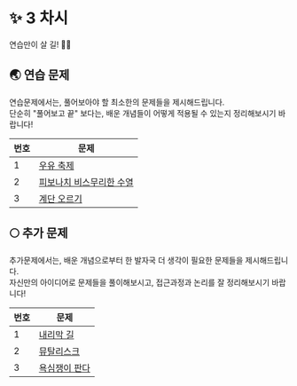 # ✨ 3 차시 #
연습만이 살 길! 💪🏻

## 🌏 연습 문제 ##
연습문제에서는, 풀어보아야 할 최소한의 문제들을 제시해드립니다. </br>
단순히 "풀어보고 끝" 보다는, 배운 개념들이 어떻게 적용될 수 있는지 정리해보시기 바랍니다!

| <center> 번호 </center> | <center> 문제 </center> |
|-------------------------|------------------------|
| 1  | [우유 축제](boj.kr/14720) |
| 2  | [피보나치 비스무리한 수열](boj.kr/14495) |
| 3  | [계단 오르기](boj.kr/2579) |

## 🌕 추가 문제 ##
추가문제에서는, 배운 개념으로부터 한 발자국 더 생각이 필요한 문제들을 제시해드립니다. </br>
자신만의 아이디어로 문제들을 풀이해보시고, 접근과정과 논리를 잘 정리해보시기 바랍니다!

| <center> 번호 </center> | <center> 문제 </center> |
|-------------------------|------------------------|
| 1  | [내리막 길](boj.kr/1520) |
| 2  | [뮤탈리스크](boj.kr/12869) |
| 3  | [욕심쟁이 판다](boj.kr/1937) |
